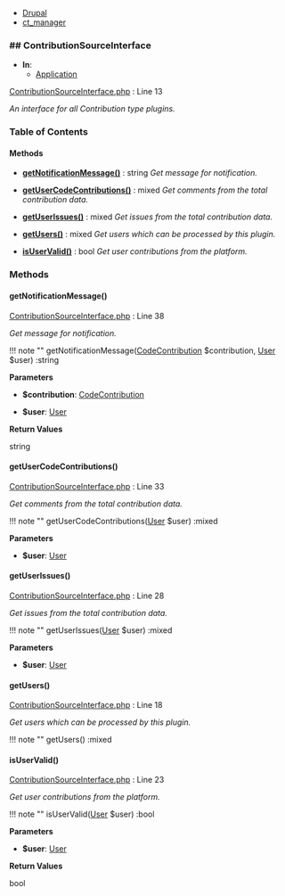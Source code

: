 
- [Drupal](../namespaces/drupal.md)
- [ct_manager](../namespaces/drupal-ct-manager.md)


### ## ContributionSourceInterface


- **In**:
    - [Application](../packages/Application.md)
  

[ContributionSourceInterface.php](../files/web-modules-custom-ct-manager-src-contributionsourceinterface.md) : Line 13

*An interface for all Contribution type plugins.*









### Table of Contents










#### Methods
- **[getNotificationMessage()](../classes/Drupal-ct-manager-ContributionSourceInterface.md#getnotificationmessage)**
           : string
*Get message for notification.*

- **[getUserCodeContributions()](../classes/Drupal-ct-manager-ContributionSourceInterface.md#getusercodecontributions)**
           : mixed
*Get comments from the total contribution data.*

- **[getUserIssues()](../classes/Drupal-ct-manager-ContributionSourceInterface.md#getuserissues)**
           : mixed
*Get issues from the total contribution data.*

- **[getUsers()](../classes/Drupal-ct-manager-ContributionSourceInterface.md#getusers)**
           : mixed
*Get users which can be processed by this plugin.*

- **[isUserValid()](../classes/Drupal-ct-manager-ContributionSourceInterface.md#isuservalid)**
           : bool
*Get user contributions from the platform.*








### Methods

#### getNotificationMessage()

[ContributionSourceInterface.php](../files/web-modules-custom-ct-manager-src-contributionsourceinterface.md) : Line 38

*Get message for notification.*

!!! note ""
    getNotificationMessage([CodeContribution](../classes/Drupal-ct-manager-Data-CodeContribution.md) $contribution, [User](# "\Drupal\user\Entity\User") $user) :string




**Parameters**

- **$contribution**: [CodeContribution](../classes/Drupal-ct-manager-Data-CodeContribution.md)
    
- **$user**: [User](# "\Drupal\user\Entity\User")
    





**Return Values**

string



#### getUserCodeContributions()

[ContributionSourceInterface.php](../files/web-modules-custom-ct-manager-src-contributionsourceinterface.md) : Line 33

*Get comments from the total contribution data.*

!!! note ""
    getUserCodeContributions([User](# "\Drupal\user\Entity\User") $user) :mixed




**Parameters**

- **$user**: [User](# "\Drupal\user\Entity\User")
    







#### getUserIssues()

[ContributionSourceInterface.php](../files/web-modules-custom-ct-manager-src-contributionsourceinterface.md) : Line 28

*Get issues from the total contribution data.*

!!! note ""
    getUserIssues([User](# "\Drupal\user\Entity\User") $user) :mixed




**Parameters**

- **$user**: [User](# "\Drupal\user\Entity\User")
    







#### getUsers()

[ContributionSourceInterface.php](../files/web-modules-custom-ct-manager-src-contributionsourceinterface.md) : Line 18

*Get users which can be processed by this plugin.*

!!! note ""
    getUsers() :mixed











#### isUserValid()

[ContributionSourceInterface.php](../files/web-modules-custom-ct-manager-src-contributionsourceinterface.md) : Line 23

*Get user contributions from the platform.*

!!! note ""
    isUserValid([User](# "\Drupal\user\Entity\User") $user) :bool




**Parameters**

- **$user**: [User](# "\Drupal\user\Entity\User")
    





**Return Values**

bool




